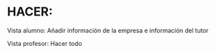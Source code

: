 # HACER:
Vista alumno:
Añadir información de la empresa e información del tutor

Vista profesor:
Hacer todo
